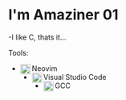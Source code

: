 # I'm Amaziner 01

-I like C, thats it...

Tools:
- <img align="left" width="20px" src="https://www.vectorlogo.zone/logos/neovimio/neovimio-icon.svg">Neovim
- <img align="left" width="20px" src="https://upload.wikimedia.org/wikipedia/commons/9/9a/Visual_Studio_Code_1.35_icon.svg">Visual Studio Code  
- <img align="left" width="20px" src="https://upload.wikimedia.org/wikipedia/commons/a/af/GNU_Compiler_Collection_logo.svg">GCC

